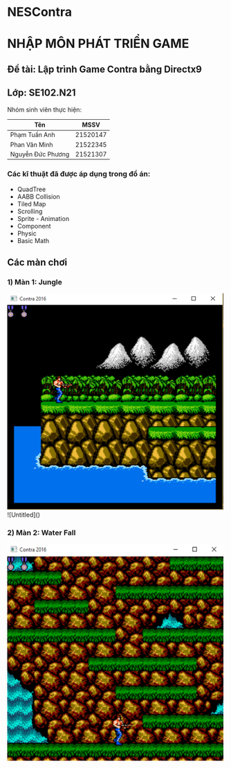 # NESContra

# **NHẬP MÔN PHÁT TRIỂN GAME**

## **Đề tài: Lập trình Game Contra bằng Directx9**

## Lớp: SE102.N21

Nhóm sinh viên thực hiện:

| Tên               | MSSV     |
| ----------------- | -------- |
| Phạm Tuấn Anh     | 21520147 |
| Phan Văn Minh     | 21522345 |
| Nguyễn Đức Phương | 21521307 |

### **Các kĩ thuật đã được áp dụng trong đồ án:**

- QuadTree
- AABB Collision
- Tiled Map
- Scrolling
- Sprite - Animation
- Component
- Physic
- Basic Math

## Các màn chơi

### 1) Màn 1: Jungle

<img src="Resources/Images/stage1_img.png" alt="Getting Started" width="500" height="500">
![Untitled]()

### 2) **Màn 2: Water Fall**

<img src="Resources/Images/stage2_img.png" alt="Getting Started" width="500" height="500">
